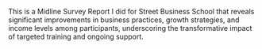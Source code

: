 This is a Midline Survey Report I did for Street Business School that reveals significant improvements in business practices, growth strategies, and income levels among participants, underscoring the transformative impact of targeted training and ongoing support.
